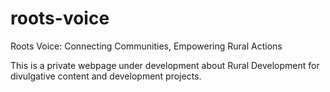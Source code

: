 # roots-voice
Roots Voice: Connecting Communities, Empowering Rural Actions

This is a private webpage under development about Rural Development for divulgative content and development projects.
